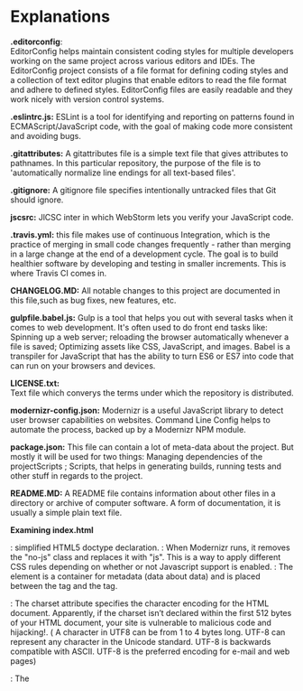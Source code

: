 # Explanations

**.editorconfig**:  
EditorConfig helps maintain consistent coding styles for multiple developers working on the same project across various
editors and IDEs. The EditorConfig project consists of a file format for defining coding styles and a collection of text
editor plugins that enable editors to read the file format and adhere to defined styles. EditorConfig files are easily 
readable and they work nicely with version control systems.

**.eslintrc.js:**
ESLint is a tool for identifying and reporting on patterns found in ECMAScript/JavaScript code, with the goal of making 
code more consistent and avoiding bugs. 

**.gitattributes:**
A gitattributes file is a simple text file that gives attributes to pathnames. In this particular repository,
the purpose of the file is to 'automatically normalize line endings for all text-based files'.

**.gitignore:**
A gitignore file specifies intentionally untracked files that Git should ignore.

**jscsrc:**
JlCSC inter in which WebStorm lets you verify your JavaScript code.

**.travis.yml:**
this file makes use of continuous Integration, which is the practice of merging in small code changes frequently -
rather than merging in a large change at the end of a development cycle. The goal is to build healthier software by
developing and testing in smaller increments. This is where Travis CI comes in.

**CHANGELOG.MD:**
All notable changes to this project are documented in this file,such as bug fixes, new features, etc.

**gulpfile.babel.js:**
Gulp is a tool that helps you out with several tasks when it comes to web development. It's often used to do front end 
tasks like: Spinning up a web server; reloading the browser automatically whenever a file is saved; Optimizing assets 
like CSS, JavaScript, and images. Babel is a transpiler for JavaScript that has the ability to turn ES6 or ES7 into 
code that can run on your browsers and devices.

**LICENSE.txt:**                      
Text file which converys the terms under which the repository is distributed.

**modernizr-config.json:**
Modernizr is a useful JavaScript library to detect user browser capabilities on websites. Command Line Config helps to
automate the process, backed up by a Modernizr NPM module. 

**package.json:**
This file can contain a lot of meta-data about the project. But mostly it will be used for two things:
Managing dependencies of the projectScripts ; Scripts, that helps in generating builds, running tests and other stuff
in regards to the project.

**README.MD:** A README file contains information about other files in a directory or archive of computer software. 
A form of documentation, it is usually a simple plain text file.

**Examining index.html**
<!doctype html> : simplified HTML5 doctype declaration.

<html class="no-js" lang=""> : When Modernizr runs, it removes the "no-js" class and replaces it with "js". This is a
way to apply different CSS rules depending on whether or not Javascript support is enabled.

<head>: The <head> element is a container for metadata (data about data) and is placed between the <html> tag and the
<body> tag.

<meta charset="utf-8">: The charset attribute specifies the character encoding for the HTML document. Apparently, if
the charset isn’t declared within the first 512 bytes of your HTML document, your site is vulnerable to malicious code
and hijacking!. ( 	A character in UTF8 can be from 1 to 4 bytes long. UTF-8 can represent any character in the
Unicode standard. UTF-8 is backwards compatible with ASCII. UTF-8 is the preferred encoding for e-mail and web pages)

<title></title>: The <title> element defines the title of the document, and is required in all HTML/XHTML documents.
The <title> element: defines a title in the browser tab; provides a title for the page when it is added to favorites;
displays a title for the page in search engine results

<meta name="description" content="">: The meta description is a snippet of up to about 155 characters – a tag in HTML:
which summarizes a page's content. Search engines show the meta description in search results mostly when the
searched-for phrase is within the description.

<meta name="viewport" content="width=device-width, initial-scale=1">": Used for responsive site or site for mobile;
It’s basically a message to the mobile browser that says, “Render me differently, I’m designed for mobile screens too!”

<link rel="manifest" href="site.webmanifest">:  
The web app manifest provides information about an application (such as its name, author, icon, and description) in a 
JSON text file. The manifest informs details for websites installed on the homescreen of a device, providing users with
quicker access and a richer experience. Web app manifests are part of a collection of web technologies called
progressive web apps, which are websites that can be installed to a device’s homescreen without an app store, along 
with other capabilities like working offline and receiving push notifications.

 <link rel="apple-touch-icon" href="icon.png">: specifies an icn for the entire websie (every page on the website).

 <!-- Place favicon.ico in the root directory -->: Favicon stands for "Favorites Icon". It's the little icon beside your 
site's name in the favorites list, before the URL  in the address bar and bookmarks folder and as a bookmarked website
on the desktop in some operating systems. This line of code specifies for the favicon to go in the root directory.

 <link rel="stylesheet" href="css/normalize.css">: “Normalize.css makes browsers render all elements more consistently                    
 and in line with modern standards.  It precisely targets only the styles that need normalizing.”

<link rel="stylesheet" href="css/main.css">: The <link> tag defines a link between a document and an external resource.
The <link> tag is used to link to external style sheets.

<meta name="theme-color" content="#fafafa">: Selects the theme color of website.

</head>: Puts an end to the start of <head> explained earlier. 

<body>: The <body> tag defines the document's body.
The <body> element contains all the contents of an HTML document, such as text, hyperlinks, images, tables, lists, etc.

 <!--[if IE]>
    <p class="browserupgrade">You are using an <strong>outdated</strong> browser.
     Please <a href="https://browsehappy.com/">upgrade your browser</a> to improve your experience and security.</p>
  <![endif]--> :Informs site visitor that their choice of browser is antiquated/outdated.

 <!-- Add your site or application content here -->: Allows user to input their application content.

 <p>Hello world! This is HTML5 Boilerplate.</p> : Text within a parragraph.

<script src="js/vendor/modernizr-{{MODERNIZR_VERSION}}.min.js"></script>
<script src="https://code.jquery.com/jquery-{{JQUERY_VERSION}}.min.js" integrity="{{JQUERY_SRI_HASH}}" crossorigin="anonymous"></script>
<script>window.jQuery || document.write('<script src="js/vendor/jquery-{{JQUERY_VERSION}}.min.js"><\/script>')</script>
<script src="js/plugins.js"></script>
<script src="js/main.js"></script>: 
Modernizr is a small piece of JavaScript code that automatically detects the availability of next-generation web
technologies in your user's browsers. Rather than blacklisting entire ranges of browsers based on “UA sniffing,”
Modernizr uses feature detection to allow you to easily tailor your user's experiences based on the actual capabilities 
of their browser.

<!-- Google Analytics: change UA-XXXXX-Y to be your site's ID. -->
  <script>
    window.ga = function () { ga.q.push(arguments) }; ga.q = []; ga.l = +new Date;
    ga('create', 'UA-XXXXX-Y', 'auto'); ga('send', 'pageview')
  </script>
<script src="https://www.google-analytics.com/analytics.js" async defer></script>:
This code implements Google Analytics to your website which is a free Web analytics service that provides statistics 
and basic analytical tools for search engine optimization(SEO) and marketing purposes.

</body> : end of visible content of document.

</html>: closing tag for HTML doc.
